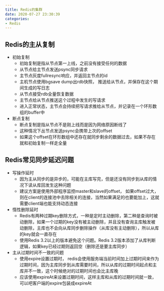 ```yaml
---
title: Redis的集群
date: 2020-07-27 23:30:39
categories:
- Redis
---
```


## Redis的主从复制
- 初始复制
  - 初始复制是指从节点第一上线，之前没有接受任何的数据
  - 从节点给主节点发送psync同步请求
  - 主节点灰度fullresync响应，并返回主节点的id
  - 主机节点使用bgsave dump出rdb快照， 推送给从节点，并保存在这个期间生成的写日志
  - 从节点接受rdb全量恢复数据
  - 主节点给从节点推送这个过程中发生的写请求
  - 进入正常状态，主节点会持续把写请求推给从节点，并记录在一个环形数组的buffer中
- 断点复制
  - 断点复制是指从节点不是刚上线而是因为网络原因断线了
  - 这种情况下丛节点发送psync会携带上次的offset
  - 如果这个offset在环形数组中还存在就同步剩余的数据过去，如果不存在就和初始复制一样走全量

## Redis常见同步延迟问题
- 写操作延时
  - 因为主从同步的是异步的，可能在主库写完，但是还没有同步到从库的情况下读从库回发生这种问题
  - 建议方案是使用外部程序监控master和slave的offset， 如果offset过大，则在client的连接池中去除相关的连接，当然如果满足的也要能加上，这就需要client端也能支持动态连接
- 惰性删除延时
  - Redis有两种过期key删除方式，一种是定时主动删除，第二种是查询时被动删除，如果一个过期的key没有被主动删除，并且没有查询主库触发被动删除，主库也不会向从库同步删除操作（从库没有主动删除），所以从库的key就会一直存在
  - 使用Redis 3.2以上的版本避免这个问题。Redis 3.2版本添加了从库判断逻辑，如果key已经过期则返回空（删除还是要主库同步）
- 主从过期时间不一致的问题
  - 使用expire设置过期时， redis会使用服务端当前时间加上过期时间来作为过期时间，因为主库同步到从库需要时间，所以从库的过期时间起点和主库并不一致，这个时候绝对的过期时间也会比主库晚
  - 应该使用expireAt来设置过期时间，这样主库和从库的过期时间就一致，可以吧客户端的expire包装成expireAt